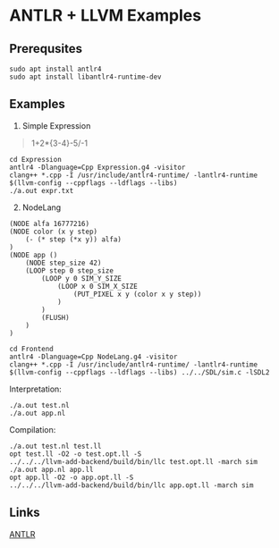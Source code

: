 # ANTLR + LLVM Examples

## Prerequsites
```
sudo apt install antlr4
sudo apt install libantlr4-runtime-dev
```

## Examples
1) Simple Expression
> 1+2*{3-4}-5/-1
```
cd Expression
antlr4 -Dlanguage=Cpp Expression.g4 -visitor
clang++ *.cpp -I /usr/include/antlr4-runtime/ -lantlr4-runtime  $(llvm-config --cppflags --ldflags --libs)
./a.out expr.txt
```
2) NodeLang
```
(NODE alfa 16777216)
(NODE color (x y step)
    (- (* step (*x y)) alfa)
)
(NODE app ()
    (NODE step_size 42)
    (LOOP step 0 step_size
        (LOOP y 0 SIM_Y_SIZE
            (LOOP x 0 SIM_X_SIZE
                (PUT_PIXEL x y (color x y step))
            )
        )
        (FLUSH)
    )
)
```
```
cd Frontend
antlr4 -Dlanguage=Cpp NodeLang.g4 -visitor
clang++ *.cpp -I /usr/include/antlr4-runtime/ -lantlr4-runtime  $(llvm-config --cppflags --ldflags --libs) ../../SDL/sim.c -lSDL2
```
Interpretation:
```
./a.out test.nl
./a.out app.nl
```
Compilation:
```
./a.out test.nl test.ll
opt test.ll -O2 -o test.opt.ll -S
../../../llvm-add-backend/build/bin/llc test.opt.ll -march sim
./a.out app.nl app.ll
opt app.ll -O2 -o app.opt.ll -S
../../../llvm-add-backend/build/bin/llc app.opt.ll -march sim
```

## Links
[ANTLR](https://github.com/antlr/antlr4)
